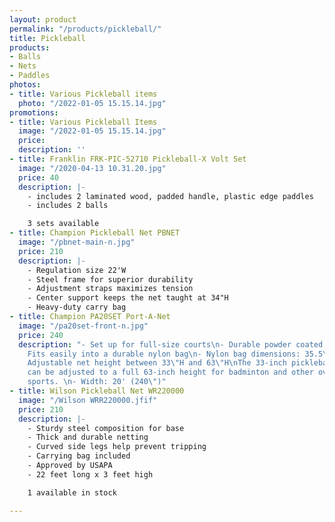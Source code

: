 ```yaml
---
layout: product
permalink: "/products/pickleball/"
title: Pickleball
products:
- Balls
- Nets
- Paddles
photos:
- title: Various Pickleball items
  photo: "/2022-01-05 15.15.14.jpg"
promotions:
- title: Various Pickleball Items
  image: "/2022-01-05 15.15.14.jpg"
  price: 
  description: ''
- title: Franklin FRK-PIC-52710 Pickleball-X Volt Set
  image: "/2020-04-13 10.31.20.jpg"
  price: 40
  description: |-
    - includes 2 laminated wood, padded handle, plastic edge paddles
    - includes 2 balls

    3 sets available
- title: Champion Pickleball Net PBNET
  image: "/pbnet-main-n.jpg"
  price: 210
  description: |-
    - Regulation size 22'W
    - Steel frame for superior durability
    - Adjustment straps maximizes tension
    - Center support keeps the net taught at 34"H
    - Heavy-duty carry bag
- title: Champion PA20SET Port-A-Net
  image: "/pa20set-front-n.jpg"
  price: 240
  description: "- Set up for full-size courts\n- Durable powder coated steel frame\n-
    Fits easily into a durable nylon bag\n- Nylon bag dimensions: 35.5\"L x 6\"D\n-
    Adjustable net height between 33\"H and 63\"H\nThe 33-inch pickleball/tennis height
    can be adjusted to a full 63-inch height for badminton and other over the net
    sports. \n- Width: 20' (240\")"
- title: Wilson Pickleball Net WR220000
  image: "/Wilson WRR220000.jfif"
  price: 210
  description: |-
    - Sturdy steel composition for base
    - Thick and durable netting
    - Curved side legs help prevent tripping
    - Carrying bag included
    - Approved by USAPA
    - 22 feet long x 3 feet high

    1 available in stock

---
```

